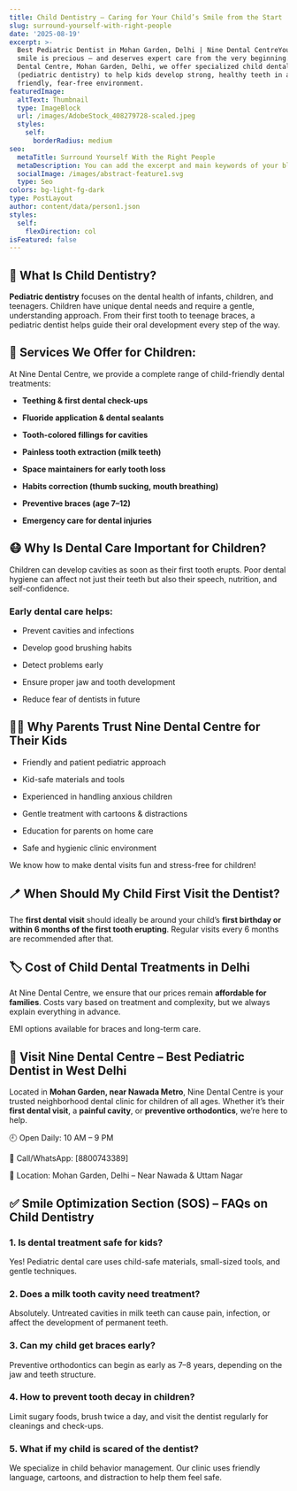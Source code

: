 ```yaml
---
title: Child Dentistry – Caring for Your Child’s Smile from the Start
slug: surround-yourself-with-right-people
date: '2025-08-19'
excerpt: >-
  Best Pediatric Dentist in Mohan Garden, Delhi | Nine Dental CentreYour child’s
  smile is precious — and deserves expert care from the very beginning. At Nine
  Dental Centre, Mohan Garden, Delhi, we offer specialized child dental care
  (pediatric dentistry) to help kids develop strong, healthy teeth in a
  friendly, fear-free environment.
featuredImage:
  altText: Thumbnail
  type: ImageBlock
  url: /images/AdobeStock_408279728-scaled.jpeg
  styles:
    self:
      borderRadius: medium
seo:
  metaTitle: Surround Yourself With the Right People
  metaDescription: You can add the excerpt and main keywords of your blog post here.
  socialImage: /images/abstract-feature1.svg
  type: Seo
colors: bg-light-fg-dark
type: PostLayout
author: content/data/person1.json
styles:
  self:
    flexDirection: col
isFeatured: false
---
```

## 🧒 What Is Child Dentistry?

**Pediatric dentistry** focuses on the dental health of infants, children, and teenagers. Children have unique dental needs and require a gentle, understanding approach. From their first tooth to teenage braces, a pediatric dentist helps guide their oral development every step of the way.



## 🦷 Services We Offer for Children:

At Nine Dental Centre, we provide a complete range of child-friendly dental treatments:

*   **Teething & first dental check-ups**

*   **Fluoride application & dental sealants**

*   **Tooth-colored fillings for cavities**

*   **Painless tooth extraction (milk teeth)**

*   **Space maintainers for early tooth loss**

*   **Habits correction (thumb sucking, mouth breathing)**

*   **Preventive braces (age 7–12)**

*   **Emergency care for dental injuries**



## 😷 Why Is Dental Care Important for Children?

Children can develop cavities as soon as their first tooth erupts. Poor dental hygiene can affect not just their teeth but also their speech, nutrition, and self-confidence.

### Early dental care helps:

*   Prevent cavities and infections

*   Develop good brushing habits

*   Detect problems early

*   Ensure proper jaw and tooth development

*   Reduce fear of dentists in future



## 👨‍⚕️ Why Parents Trust Nine Dental Centre for Their Kids

*   Friendly and patient pediatric approach

*   Kid-safe materials and tools

*   Experienced in handling anxious children

*   Gentle treatment with cartoons & distractions

*   Education for parents on home care

*   Safe and hygienic clinic environment

We know how to make dental visits fun and stress-free for children!



## 🪥 When Should My Child First Visit the Dentist?

The **first dental visit** should ideally be around your child’s **first birthday or within 6 months of the first tooth erupting**. Regular visits every 6 months are recommended after that.



## 🏷️ Cost of Child Dental Treatments in Delhi

At Nine Dental Centre, we ensure that our prices remain **affordable for families**. Costs vary based on treatment and complexity, but we always explain everything in advance.

EMI options available for braces and long-term care.



## 📍 Visit Nine Dental Centre – Best Pediatric Dentist in West Delhi

Located in **Mohan Garden, near Nawada Metro**, Nine Dental Centre is your trusted neighborhood dental clinic for children of all ages. Whether it’s their **first dental visit**, a **painful cavity**, or **preventive orthodontics**, we’re here to help.

🕘 Open Daily: 10 AM – 9 PM

📱 Call/WhatsApp: \[8800743389]

📍 Location: Mohan Garden, Delhi – Near Nawada & Uttam Nagar



## ✅ Smile Optimization Section (SOS) – FAQs on Child Dentistry

### 1. **Is dental treatment safe for kids?**

Yes! Pediatric dental care uses child-safe materials, small-sized tools, and gentle techniques.

### 2. **Does a milk tooth cavity need treatment?**

Absolutely. Untreated cavities in milk teeth can cause pain, infection, or affect the development of permanent teeth.

### 3. **Can my child get braces early?**

Preventive orthodontics can begin as early as 7–8 years, depending on the jaw and teeth structure.

### 4. **How to prevent tooth decay in children?**

Limit sugary foods, brush twice a day, and visit the dentist regularly for cleanings and check-ups.

### 5. **What if my child is scared of the dentist?**

We specialize in child behavior management. Our clinic uses friendly language, cartoons, and distraction to help them feel safe.





